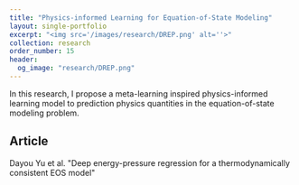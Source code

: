 ```yaml
---
title: "Physics-informed Learning for Equation-of-State Modeling"
layout: single-portfolio
excerpt: "<img src='/images/research/DREP.png' alt=''>"
collection: research
order_number: 15
header: 
  og_image: "research/DREP.png"
---
```


In this research, I propose a meta-learning inspired physics-informed learning model to prediction physics quantities in the equation-of-state modeling problem.

## Article
Dayou Yu et al. "Deep energy-pressure regression for a thermodynamically consistent EOS model"
